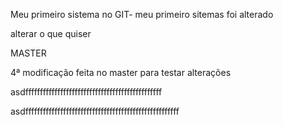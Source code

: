 Meu primeiro sistema no GIT- meu primeiro sitemas foi alterado

alterar o que quiser

MASTER



4ª modificação feita no master para testar alterações


asdfffffffffffffffffffffffffffffffffffffffffffffff

asdfffffffffffffffffffffffffffffffffffffffffffffffffffff
